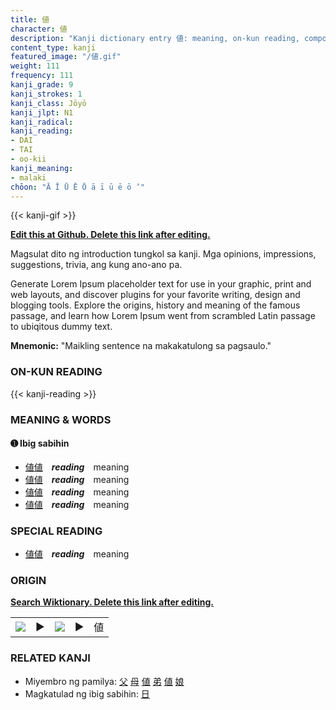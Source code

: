 ```yaml
---
title: 値
character: 値
description: "Kanji dictionary entry 値: meaning, on-kun reading, compounds, origin, related kanji"
content_type: kanji
featured_image: "/値.gif"
weight: 111
frequency: 111
kanji_grade: 9
kanji_strokes: 1
kanji_class: Jōyō
kanji_jlpt: N1
kanji_radical: 
kanji_reading: 
- DAI
- TAI
- oo-kii
kanji_meaning:
- malaki
chōon: "Ā Ī Ū Ē Ō ā ī ū ē ō ’"
---
```

[//]: # (Don't edit the line below. Kanji animated GIF code is automatically generated.)
{{< kanji-gif >}}

[//]: # (Edit below this line.)

**[Edit this at Github. Delete this link after editing.](https://github.com/tim0g/tim/tree/main/content/kanji/値/index.md)**

Magsulat dito ng introduction tungkol sa kanji. Mga opinions, impressions, suggestions, trivia, ang kung ano-ano pa.

Generate Lorem Ipsum placeholder text for use in your graphic, print and web layouts, and discover plugins for your favorite writing, design and blogging tools. Explore the origins, history and meaning of the famous passage, and learn how Lorem Ipsum went from scrambled Latin passage to ubiqitous dummy text.
 
**Mnemonic:** "Maikling sentence na makakatulong sa pagsaulo."

### ON-KUN READING

[//]: # (Don't edit the line below. ON-KUN READING code is automatically generated.)
{{< kanji-reading >}}

### MEANING & WORDS

#### ➊ **Ibig sabihin**
  - [値](../値)[値](../値)　***reading***　meaning
  - [値](../値)[値](../値)　***reading***　meaning
  - [値](../値)[値](../値)　***reading***　meaning
  - [値](../値)[値](../値)　***reading***　meaning

### SPECIAL READING
  - [値](../値)[値](../値)　***reading***　meaning

### ORIGIN

**[Search Wiktionary. Delete this link after editing.](https://wiktionary.org/wiki/値)**
<table class="kanji-table"><tr><td>
<img src="60px-値-bronze.svg.png">
</td><td>▶</td><td>
<img src="60px-値-oracle.svg.png">
</td><td>▶</td>
<td class="kanji-origin">値</td>
</tr></table>

### RELATED KANJI
- Miyembro ng pamilya: [父](../父) [母](../母) [値](../値) [弟](../弟) [値](../値) [娘](../娘)
- Magkatulad ng ibig sabihin: [日](../日)
